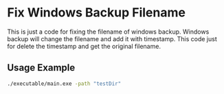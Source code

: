 # Fix Windows Backup Filename
This is just a code for fixing the filename of windows backup. Windows backup will change the filename and add it with timestamp. This code just for delete the timestamp and get the original filename.

## Usage Example
```sh
./executable/main.exe -path "testDir"
```
